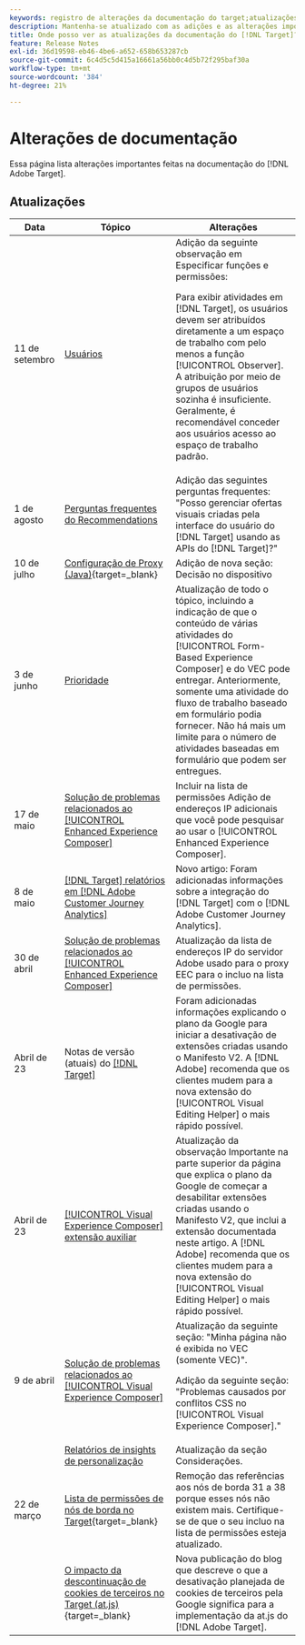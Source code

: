 ```yaml
---
keywords: registro de alterações da documentação do target;atualizações da documentação;novos tópicos;edições;atualizações;atualização
description: Mantenha-se atualizado com as adições e as alterações importantes à documentação do  [!DNL Adobe Target] .
title: Onde posso ver as atualizações da documentação do [!DNL Target]?
feature: Release Notes
exl-id: 36d19598-eb46-4be6-a652-658b653287cb
source-git-commit: 6c4d5c5d415a16661a56bb0c4d5b72f295baf30a
workflow-type: tm+mt
source-wordcount: '384'
ht-degree: 21%

---
```


# Alterações de documentação

Essa página lista alterações importantes feitas na documentação do [!DNL Adobe Target].

## Atualizações

| Data | Tópico | Alterações |
|--- |--- |--- |
| 11 de setembro | [Usuários](/help/main/administrating-target/c-user-management/c-user-management/user-management.md) | Adição da seguinte observação em Especificar funções e permissões:<P> Para exibir atividades em [!DNL Target], os usuários devem ser atribuídos diretamente a um espaço de trabalho com pelo menos a função [!UICONTROL Observer]. A atribuição por meio de grupos de usuários sozinha é insuficiente. Geralmente, é recomendável conceder aos usuários acesso ao espaço de trabalho padrão. |
| 1 de agosto | [Perguntas frequentes do Recommendations](/help/main/c-recommendations/c-recommendations-faq/recommendations-faq.md) | Adição das seguintes perguntas frequentes: &quot;Posso gerenciar ofertas visuais criadas pela interface do usuário do [!DNL Target] usando as APIs do [!DNL Target]?&quot; |
| 10 de julho | [Configuração de Proxy (Java)](https://experienceleague.adobe.com/en/docs/target-dev/developer/server-side/java/proxy-configuration){target=_blank} | Adição de nova seção: Decisão no dispositivo |
| 3 de junho | [Prioridade](/help/main/c-activities/priority.md) | Atualização de todo o tópico, incluindo a indicação de que o conteúdo de várias atividades do [!UICONTROL Form-Based Experience Composer] e do VEC pode entregar. Anteriormente, somente uma atividade do fluxo de trabalho baseado em formulário podia fornecer. Não há mais um limite para o número de atividades baseadas em formulário que podem ser entregues. |
| 17 de maio | [Solução de problemas relacionados ao [!UICONTROL Enhanced Experience Composer]](/help/main/c-experiences/c-visual-experience-composer/r-troubleshoot-composer/troubleshooting-issues-related-to-the-enhanced-experience-composer-eec.md) | Incluir na lista de permissões Adição de endereços IP adicionais que você pode pesquisar ao usar o [!UICONTROL Enhanced Experience Composer]. |
| 8 de maio | [[!DNL Target] relatórios em [!DNL Adobe Customer Journey Analytics]](/help/main/c-integrating-target-with-mac/cja/target-reporting-in-cja.md) | Novo artigo: Foram adicionadas informações sobre a integração do [!DNL Target] com o [!DNL Adobe Customer Journey Analytics]. |
| 30 de abril | [Solução de problemas relacionados ao [!UICONTROL Enhanced Experience Composer]](/help/main/c-experiences/c-visual-experience-composer/r-troubleshoot-composer/troubleshooting-issues-related-to-the-enhanced-experience-composer-eec.md) | Atualização da lista de endereços IP do servidor Adobe usado para o proxy EEC para o incluo na lista de permissões. |
| Abril de 23 | Notas de versão (atuais) do [[!DNL Target] ](/help/main/r-release-notes/release-notes.md) | Foram adicionadas informações explicando o plano da Google para iniciar a desativação de extensões criadas usando o Manifesto V2. A [!DNL Adobe] recomenda que os clientes mudem para a nova extensão do [!UICONTROL Visual Editing Helper] o mais rápido possível. |
| Abril de 23 | [[!UICONTROL Visual Experience Composer] extensão auxiliar](/help/main/c-experiences/c-visual-experience-composer/r-troubleshoot-composer/vec-helper-browser-extension.md) | Atualização da observação Importante na parte superior da página que explica o plano da Google de começar a desabilitar extensões criadas usando o Manifesto V2, que inclui a extensão documentada neste artigo. A [!DNL Adobe] recomenda que os clientes mudem para a nova extensão do [!UICONTROL Visual Editing Helper] o mais rápido possível. |
| 9 de abril | [Solução de problemas relacionados ao [!UICONTROL Visual Experience Composer]](/help/main/c-experiences/c-visual-experience-composer/r-troubleshoot-composer/troubleshooting-issues-related-to-the-visual-experience-composer-vec.md) | Atualização da seguinte seção: &quot;Minha página não é exibida no VEC (somente VEC)&quot;.<P>Adição da seguinte seção: &quot;Problemas causados por conflitos CSS no [!UICONTROL Visual Experience Composer].&quot; |
|  | [Relatórios de insights de personalização](/help/main/c-reports/c-personalization-insights-reports/personalization-insights-reports.md) | Atualização da seção Considerações. |
| 22 de março | [Lista de permissões de nós de borda no Target](https://experienceleague.adobe.com/en/docs/target-dev/developer/implementation/privacy/allowlist-edges){target=_blank} | Remoção das referências aos nós de borda 31 a 38 porque esses nós não existem mais. Certifique-se de que o seu incluo na lista de permissões esteja atualizado. |
|  | [O impacto da descontinuação de cookies de terceiros no Target (at.js)](https://experienceleague.adobe.com/docs/target-dev/assets/third_party_cookie_deprecation){target=_blank} | Nova publicação do blog que descreve o que a desativação planejada de cookies de terceiros pela Google significa para a implementação da at.js do [!DNL Adobe Target]. |